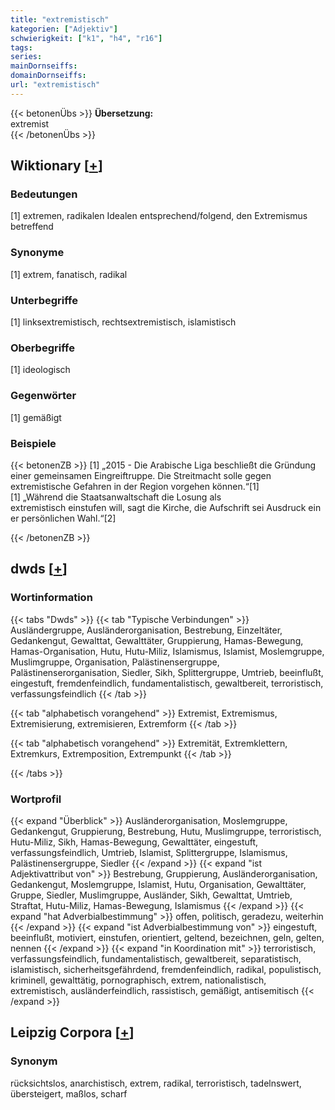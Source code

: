 ```yaml
---
title: "extremistisch"
kategorien: ["Adjektiv"]
schwierigkeit: ["k1", "h4", "r16"]
tags:
series:
mainDornseiffs:
domainDornseiffs:
url: "extremistisch"
---
```


{{< betonenÜbs >}}
**Übersetzung:**  
extremist  
{{< /betonenÜbs >}}

## Wiktionary [[+](https://de.wiktionary.org/wiki/extremistisch)]

### Bedeutungen
[1] extremen, radikalen Idealen entsprechend/folgend, den Extremismus betreffend  

### Synonyme
[1] extrem, fanatisch, radikal  

### Unterbegriffe
[1] linksextremistisch, rechtsextremistisch, islamistisch  

### Oberbegriffe
[1] ideologisch  

### Gegenwörter
[1] gemäßigt  

### Beispiele
{{< betonenZB >}}
[1] „2015 - Die Arabische Liga beschließt die Gründung einer gemeinsamen Eingreiftruppe. Die Streitmacht solle gegen extremistische Gefahren in der Region vorgehen können.“[1]  
[1] „Während die Staatsanwaltschaft die Losung als extremistisch einstufen will, sagt die Kirche, die Aufschrift sei Ausdruck einer persönlichen Wahl.“[2]  

{{< /betonenZB >}}


## dwds [[+](https://www.dwds.de/wb/extremistisch)]

### Wortinformation
{{< tabs "Dwds" >}}
{{< tab "Typische Verbindungen" >}}
Ausländergruppe, Ausländerorganisation, Bestrebung, Einzeltäter, Gedankengut, Gewalttat, Gewalttäter, Gruppierung, Hamas-Bewegung, Hamas-Organisation, Hutu, Hutu-Miliz, Islamismus, Islamist, Moslemgruppe, Muslimgruppe, Organisation, Palästinensergruppe, Palästinenserorganisation, Siedler, Sikh, Splittergruppe, Umtrieb, beeinflußt, eingestuft, fremdenfeindlich, fundamentalistisch, gewaltbereit, terroristisch, verfassungsfeindlich
{{< /tab >}}

{{< tab "alphabetisch vorangehend" >}}
Extremist, Extremismus, Extremisierung, extremisieren, Extremform
{{< /tab >}}

{{< tab "alphabetisch vorangehend" >}}
Extremität, Extremklettern, Extremkurs, Extremposition, Extrempunkt
{{< /tab >}}

{{< /tabs >}}

### Wortprofil
{{< expand "Überblick" >}} Ausländerorganisation, Moslemgruppe, Gedankengut, Gruppierung, Bestrebung, Hutu, Muslimgruppe, terroristisch, Hutu-Miliz, Sikh, Hamas-Bewegung, Gewalttäter, eingestuft, verfassungsfeindlich, Umtrieb, Islamist, Splittergruppe, Islamismus, Palästinensergruppe, Siedler {{< /expand >}}
{{< expand "ist Adjektivattribut von" >}} Bestrebung, Gruppierung, Ausländerorganisation, Gedankengut, Moslemgruppe, Islamist, Hutu, Organisation, Gewalttäter, Gruppe, Siedler, Muslimgruppe, Ausländer, Sikh, Gewalttat, Umtrieb, Straftat, Hutu-Miliz, Hamas-Bewegung, Islamismus {{< /expand >}}
{{< expand "hat Adverbialbestimmung" >}} offen, politisch, geradezu, weiterhin {{< /expand >}}
{{< expand "ist Adverbialbestimmung von" >}} eingestuft, beeinflußt, motiviert, einstufen, orientiert, geltend, bezeichnen, geln, gelten, nennen {{< /expand >}}
{{< expand "in Koordination mit" >}} terroristisch, verfassungsfeindlich, fundamentalistisch, gewaltbereit, separatistisch, islamistisch, sicherheitsgefährdend, fremdenfeindlich, radikal, populistisch, kriminell, gewalttätig, pornographisch, extrem, nationalistisch, extremistisch, ausländerfeindlich, rassistisch, gemäßigt, antisemitisch {{< /expand >}}

## Leipzig Corpora [[+](https://corpora.uni-leipzig.de/en/res?word=extremistisch&corpusId=deu_newscrawl-public_2018)]


### Synonym
rücksichtslos, anarchistisch, extrem, radikal, terroristisch, tadelnswert, übersteigert, maßlos, scharf

